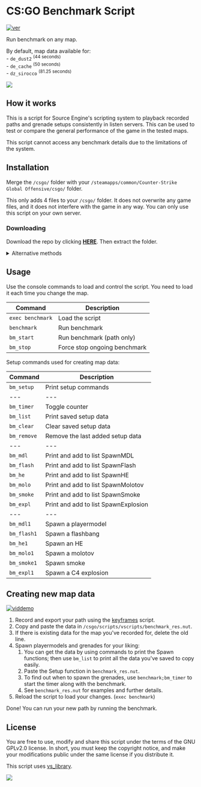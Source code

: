# CS:GO Benchmark Script
[![ver][]](https://github.com/samisalreadytaken/csgo-benchmark)

Run benchmark on any map.

By default, map data available for:  
\- `de_dust2` <sup>(44 seconds)</sup>  
\- `de_cache` <sup>(50 seconds)</sup>  
\- `dz_sirocco` <sup>(81.25 seconds)</sup>  

[ver]: https://img.shields.io/badge/csgo--benchmark-v1.4.4-informational

![](../pre-1.4.0/image.jpg)

## How it works
This is a script for Source Engine's scripting system to playback recorded paths and grenade setups consistently in listen servers. This can be used to test or compare the general performance of the game in the tested maps.

This script cannot access any benchmark details due to the limitations of the system.

## Installation
Merge the `/csgo/` folder with your `/steamapps/common/Counter-Strike Global Offensive/csgo/` folder.

This only adds 4 files to your `/csgo/` folder. It does not overwrite any game files, and it does not interfere with the game in any way. You can only use this script on your own server.

### Downloading
Download the repo by clicking [**HERE**](https://github.com/samisalreadytaken/csgo-benchmark/archive/master.zip). Then extract the folder.

<details><summary>Alternative methods</summary>

**Method 2.**
On Windows 10 17063 or later, run the [`install_csgo-benchmark.bat`](https://raw.githubusercontent.com/samisalreadytaken/csgo-benchmark/master/install_csgo-benchmark.bat) file to automatically download the script into your game files. It can also be used to update the script.

**Method 3.**
In bash, after changing the directory below to your Steam game library directory, use the following commands to install the script into your game files.
```
cd "C:/Program Files/Steam/steamapps/common/Counter-Strike Global Offensive/" &&
curl https://codeload.github.com/samisalreadytaken/csgo-benchmark/tar.gz/master | tar -xz --strip=1 csgo-benchmark-master/csgo
```

</details>

## Usage
Use the console commands to load and control the script. You need to load it each time you change the map.

Command             | Description
------------------- | -------------------
`exec benchmark`    | Load the script
`benchmark`         | Run benchmark
`bm_start`          | Run benchmark (path only)
`bm_stop`           | Force stop ongoing benchmark

Setup commands used for creating map data:

Command             | Description
------------------- | -------------------
`bm_setup`          | Print setup commands
---                 | ---
`bm_timer`          | Toggle counter
`bm_list`           | Print saved setup data
`bm_clear`          | Clear saved setup data
`bm_remove`         | Remove the last added setup data
---                 | ---
`bm_mdl`            | Print and add to list SpawnMDL
`bm_flash`          | Print and add to list SpawnFlash
`bm_he`             | Print and add to list SpawnHE
`bm_molo`           | Print and add to list SpawnMolotov
`bm_smoke`          | Print and add to list SpawnSmoke
`bm_expl`           | Print and add to list SpawnExplosion
---                 | ---
`bm_mdl1`           | Spawn a playermodel
`bm_flash1`         | Spawn a flashbang
`bm_he1`            | Spawn an HE
`bm_molo1`          | Spawn a molotov
`bm_smoke1`         | Spawn smoke
`bm_expl1`          | Spawn a C4 explosion

## Creating new map data
[![viddemo][]](https://www.youtube.com/watch?v=i_WziPbjNjY&t=1m7s)

1. Record and export your path using the [keyframes](https://github.com/samisalreadytaken/keyframes) script.
2. Copy and paste the data in `/csgo/scripts/vscripts/benchmark_res.nut`.
3. If there is existing data for the map you've recorded for, delete the old line.
4. Spawn playermodels and grenades for your liking:
   1. You can get the data by using commands to print the Spawn functions; then use `bm_list` to print all the data you've saved to copy easily.
   2. Paste the Setup function in `benchmark_res.nut`.
   3. To find out when to spawn the grenades, use `benchmark;bm_timer` to start the timer along with the benchmark.
   4. See `benchmark_res.nut` for examples and further details.
5. Reload the script to load your changes. (`exec benchmark`)

Done! You can run your new path by running the benchmark.

## License
You are free to use, modify and share this script under the terms of the GNU GPLv2.0 license. In short, you must keep the copyright notice, and make your modifications public under the same license if you distribute it.

This script uses [vs_library](https://github.com/samisalreadytaken/vs_library).

[![](http://hits.dwyl.com/samisalreadytaken/csgo-benchmark.svg)](http://hits.dwyl.com/samisalreadytaken/csgo-benchmark)

[viddemo]: https://img.shields.io/badge/Video_demonstration-red?logo=youtube
